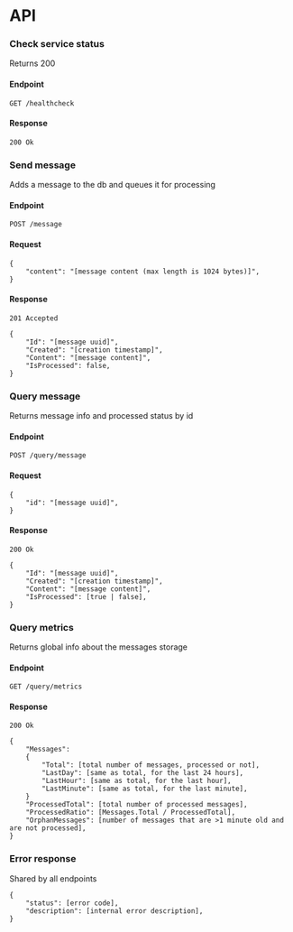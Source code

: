 # API

### Check service status
Returns 200
#### Endpoint
`GET /healthcheck`
#### Response
`200 Ok`

### Send message
Adds a message to the db and queues it for processing
#### Endpoint
`POST /message`
#### Request
```
{
    "content": "[message content (max length is 1024 bytes)]",
}
```
#### Response
`201 Accepted`
```
{
    "Id": "[message uuid]",
    "Created": "[creation timestamp]",
    "Content": "[message content]",
    "IsProcessed": false,
}
```

### Query message
Returns message info and processed status by id
#### Endpoint
`POST /query/message`
#### Request
```
{
    "id": "[message uuid]",
}
```
#### Response
`200 Ok`
```
{
    "Id": "[message uuid]",
    "Created": "[creation timestamp]",
    "Content": "[message content]",
    "IsProcessed": [true | false],
}
```

### Query metrics
Returns global info about the messages storage
#### Endpoint
`GET /query/metrics`
#### Response
`200 Ok`
```
{
    "Messages":
    {
        "Total": [total number of messages, processed or not],
        "LastDay": [same as total, for the last 24 hours],
        "LastHour": [same as total, for the last hour],
        "LastMinute": [same as total, for the last minute],
    }
    "ProcessedTotal": [total number of processed messages],
    "ProcessedRatio": [Messages.Total / ProcessedTotal],
    "OrphanMessages": [number of messages that are >1 minute old and are not processed],
}
```

### Error response
Shared by all endpoints
```
{
    "status": [error code],
    "description": [internal error description],
}
```
